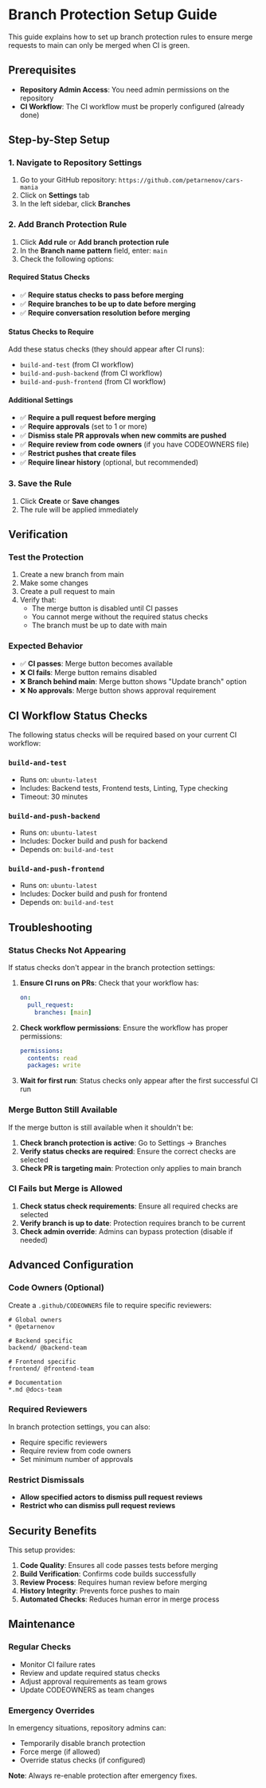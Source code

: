 # Branch Protection Setup Guide

This guide explains how to set up branch protection rules to ensure merge requests to main can only be merged when CI is green.

## Prerequisites

- **Repository Admin Access**: You need admin permissions on the repository
- **CI Workflow**: The CI workflow must be properly configured (already done)

## Step-by-Step Setup

### 1. Navigate to Repository Settings

1. Go to your GitHub repository: `https://github.com/petarnenov/cars-mania`
2. Click on **Settings** tab
3. In the left sidebar, click **Branches**

### 2. Add Branch Protection Rule

1. Click **Add rule** or **Add branch protection rule**
2. In the **Branch name pattern** field, enter: `main`
3. Check the following options:

#### Required Status Checks
- ✅ **Require status checks to pass before merging**
- ✅ **Require branches to be up to date before merging**
- ✅ **Require conversation resolution before merging**

#### Status Checks to Require
Add these status checks (they should appear after CI runs):
- `build-and-test` (from CI workflow)
- `build-and-push-backend` (from CI workflow)  
- `build-and-push-frontend` (from CI workflow)

#### Additional Settings
- ✅ **Require a pull request before merging**
- ✅ **Require approvals** (set to 1 or more)
- ✅ **Dismiss stale PR approvals when new commits are pushed**
- ✅ **Require review from code owners** (if you have CODEOWNERS file)
- ✅ **Restrict pushes that create files**
- ✅ **Require linear history** (optional, but recommended)

### 3. Save the Rule

1. Click **Create** or **Save changes**
2. The rule will be applied immediately

## Verification

### Test the Protection

1. Create a new branch from main
2. Make some changes
3. Create a pull request to main
4. Verify that:
   - The merge button is disabled until CI passes
   - You cannot merge without the required status checks
   - The branch must be up to date with main

### Expected Behavior

- ✅ **CI passes**: Merge button becomes available
- ❌ **CI fails**: Merge button remains disabled
- ❌ **Branch behind main**: Merge button shows "Update branch" option
- ❌ **No approvals**: Merge button shows approval requirement

## CI Workflow Status Checks

The following status checks will be required based on your current CI workflow:

### `build-and-test`
- Runs on: `ubuntu-latest`
- Includes: Backend tests, Frontend tests, Linting, Type checking
- Timeout: 30 minutes

### `build-and-push-backend` 
- Runs on: `ubuntu-latest`
- Includes: Docker build and push for backend
- Depends on: `build-and-test`

### `build-and-push-frontend`
- Runs on: `ubuntu-latest` 
- Includes: Docker build and push for frontend
- Depends on: `build-and-test`

## Troubleshooting

### Status Checks Not Appearing

If status checks don't appear in the branch protection settings:

1. **Ensure CI runs on PRs**: Check that your workflow has:
   ```yaml
   on:
     pull_request:
       branches: [main]
   ```

2. **Check workflow permissions**: Ensure the workflow has proper permissions:
   ```yaml
   permissions:
     contents: read
     packages: write
   ```

3. **Wait for first run**: Status checks only appear after the first successful CI run

### Merge Button Still Available

If the merge button is still available when it shouldn't be:

1. **Check branch protection is active**: Go to Settings → Branches
2. **Verify status checks are required**: Ensure the correct checks are selected
3. **Check PR is targeting main**: Protection only applies to main branch

### CI Fails but Merge is Allowed

1. **Check status check requirements**: Ensure all required checks are selected
2. **Verify branch is up to date**: Protection requires branch to be current
3. **Check admin override**: Admins can bypass protection (disable if needed)

## Advanced Configuration

### Code Owners (Optional)

Create a `.github/CODEOWNERS` file to require specific reviewers:

```
# Global owners
* @petarnenov

# Backend specific
backend/ @backend-team

# Frontend specific  
frontend/ @frontend-team

# Documentation
*.md @docs-team
```

### Required Reviewers

In branch protection settings, you can also:
- Require specific reviewers
- Require review from code owners
- Set minimum number of approvals

### Restrict Dismissals

- **Allow specified actors to dismiss pull request reviews**
- **Restrict who can dismiss pull request reviews**

## Security Benefits

This setup provides:

1. **Code Quality**: Ensures all code passes tests before merging
2. **Build Verification**: Confirms code builds successfully
3. **Review Process**: Requires human review before merging
4. **History Integrity**: Prevents force pushes to main
5. **Automated Checks**: Reduces human error in merge process

## Maintenance

### Regular Checks

- Monitor CI failure rates
- Review and update required status checks
- Adjust approval requirements as team grows
- Update CODEOWNERS as team changes

### Emergency Overrides

In emergency situations, repository admins can:
- Temporarily disable branch protection
- Force merge (if allowed)
- Override status checks (if configured)

**Note**: Always re-enable protection after emergency fixes.
